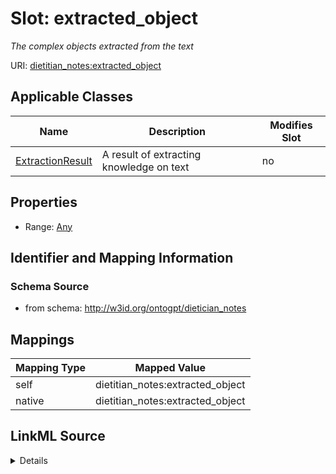 

# Slot: extracted_object


_The complex objects extracted from the text_



URI: [dietitian_notes:extracted_object](dietitian_notes:extracted_object)



<!-- no inheritance hierarchy -->





## Applicable Classes

| Name | Description | Modifies Slot |
| --- | --- | --- |
| [ExtractionResult](ExtractionResult.md) | A result of extracting knowledge on text |  no  |







## Properties

* Range: [Any](Any.md)





## Identifier and Mapping Information







### Schema Source


* from schema: http://w3id.org/ontogpt/dietician_notes




## Mappings

| Mapping Type | Mapped Value |
| ---  | ---  |
| self | dietitian_notes:extracted_object |
| native | dietitian_notes:extracted_object |




## LinkML Source

<details>
```yaml
name: extracted_object
description: The complex objects extracted from the text
from_schema: http://w3id.org/ontogpt/dietician_notes
rank: 1000
alias: extracted_object
owner: ExtractionResult
domain_of:
- ExtractionResult
range: Any
inlined: true

```
</details>